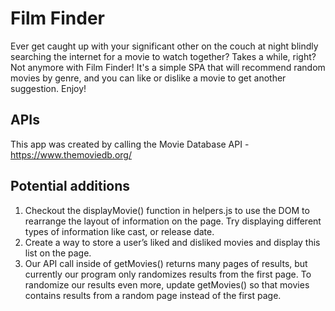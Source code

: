 # Film Finder 

Ever get caught up with your significant other on the couch at night blindly searching the internet for a movie to watch together? Takes a while, right? Not anymore with Film Finder! It's a simple SPA that will recommend random movies by genre, and you can like or dislike a movie to get another suggestion. Enjoy! 

## APIs
This app was created by calling the Movie Database API - https://www.themoviedb.org/

## Potential additions 
1. Checkout the displayMovie() function in helpers.js to use the DOM to rearrange the layout of information on the page. Try displaying different types of information like cast, or release date.
2. Create a way to store a user’s liked and disliked movies and display this list on the page.
3. Our API call inside of getMovies() returns many pages of results, but currently our program only randomizes results from the first page. To randomize our results even more, update getMovies() so that movies contains results from a random page instead of the first page.
